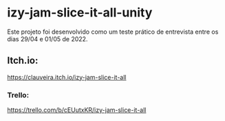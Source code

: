 # izy-jam-slice-it-all-unity
Este projeto foi desenvolvido como um teste prático de entrevista entre os dias 29/04 e 01/05 de 2022.

## Itch.io:
https://clauveira.itch.io/izy-jam-slice-it-all

### Trello:
https://trello.com/b/cEUutxKR/izy-jam-slice-it-all